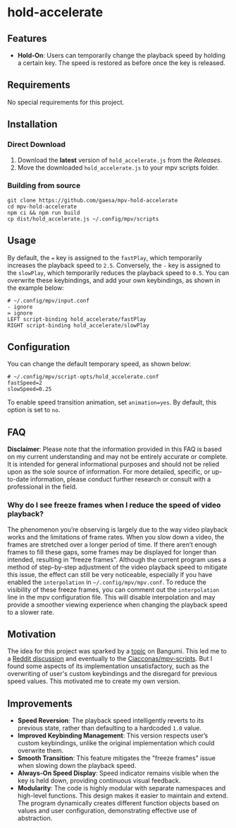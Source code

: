 # hold-accelerate

## Features

- **Hold-On**: Users can temporarily change the playback speed by holding a certain key. The speed is restored as before once the key is released.

## Requirements

No special requirements for this project.

## Installation

### Direct Download

1. Download the **latest** version of `hold_accelerate.js` from the _Releases_.
2. Move the downloaded `hold_accelerate.js` to your mpv scripts folder.

### Building from source

```shell
git clone https://github.com/gaesa/mpv-hold-accelerate
cd mpv-hold-accelerate
npm ci && npm run build
cp dist/hold_accelerate.js ~/.config/mpv/scripts
```

## Usage

By default, the `=` key is assigned to the `fastPlay`, which temporarily increases the playback speed to `2.5`. Conversely, the `-` key is assigned to the `slowPlay`, which temporarily reduces the playback speed to `0.5`. You can overwrite these keybindings, and add your own keybindings, as shown in the example below:

```
# ~/.config/mpv/input.conf
- ignore
= ignore
LEFT script-binding hold_accelerate/fastPlay
RIGHT script-binding hold_accelerate/slowPlay
```

## Configuration

You can change the default temporary speed, as shown below:

```
# ~/.config/mpv/script-opts/hold_accelerate.conf
fastSpeed=2
slowSpeed=0.25
```

To enable speed transition animation, set `animation=yes`. By default, this option is set to `no`.

## FAQ

**Disclaimer**: Please note that the information provided in this FAQ is based on my current understanding and may not be entirely accurate or complete. It is intended for general informational purposes and should not be relied upon as the sole source of information. For more detailed, specific, or up-to-date information, please conduct further research or consult with a professional in the field.

### Why do I see freeze frames when I reduce the speed of video playback?

The phenomenon you’re observing is largely due to the way video playback works and the limitations of frame rates. When you slow down a video, the frames are stretched over a longer period of time. If there aren’t enough frames to fill these gaps, some frames may be displayed for longer than intended, resulting in “freeze frames”. Although the current program uses a method of step-by-step adjustment of the video playback speed to mitigate this issue, the effect can still be very noticeable, especially if you have enabled the `interpolation` in `~/.config/mpv/mpv.conf`. To reduce the visibility of these freeze frames, you can comment out the `interpolation` line in the mpv configuration file. This will disable interpolation and may provide a smoother viewing experience when changing the playback speed to a slower rate.

## Motivation

The idea for this project was sparked by a [topic](https://bgm.tv/group/topic/369996) on Bangumi. This led me to a [Reddit discussion](https://www.reddit.com/r/mpv/comments/skf78w/is_there_a_way_to_customize_so_that_video_play_at/) and eventually to the [Ciacconas/mpv-scripts](https://github.com/Ciacconas/mpv-scripts/blob/master/hold_accelerate.lua). But I found some aspects of its implementation unsatisfactory, such as the overwriting of user's custom keybindings and the disregard for previous speed values. This motivated me to create my own version.

## Improvements

- **Speed Reversion**: The playback speed intelligently reverts to its previous state, rather than defaulting to a hardcoded `1.0` value.
- **Improved Keybinding Management**: This version respects user’s custom keybindings, unlike the original implementation which could overwrite them.
- **Smooth Transition**: This feature mitigates the "freeze frames" issue when slowing down the playback speed.
- **Always-On Speed Display**: Speed indicator remains visible when the key is held down, providing continuous visual feedback.
- **Modularity**: The code is highly modular with separate namespaces and high-level functions. This design makes it easier to maintain and extend. The program dynamically creates different function objects based on values and user configuration, demonstrating effective use of abstraction.
